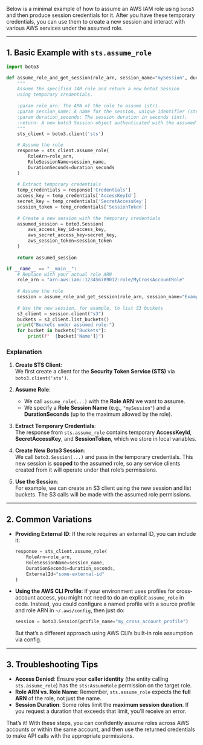 Below is a minimal example of how to assume an AWS IAM role using `boto3` and then produce session credentials for it. After you have these temporary credentials, you can use them to create a new session and interact with various AWS services under the assumed role.

---

## 1. Basic Example with `sts.assume_role`

```python
import boto3

def assume_role_and_get_session(role_arn, session_name="mySession", duration_seconds=3600):
    """
    Assume the specified IAM role and return a new boto3 Session
    using temporary credentials.
    
    :param role_arn: The ARN of the role to assume (str).
    :param session_name: A name for the session, unique identifier (str).
    :param duration_seconds: The session duration in seconds (int).
    :return: A new boto3 Session object authenticated with the assumed role credentials.
    """
    sts_client = boto3.client('sts')

    # Assume the role
    response = sts_client.assume_role(
        RoleArn=role_arn,
        RoleSessionName=session_name,
        DurationSeconds=duration_seconds
    )
    
    # Extract temporary credentials
    temp_credentials = response['Credentials']
    access_key = temp_credentials['AccessKeyId']
    secret_key = temp_credentials['SecretAccessKey']
    session_token = temp_credentials['SessionToken']
    
    # Create a new session with the temporary credentials
    assumed_session = boto3.Session(
        aws_access_key_id=access_key,
        aws_secret_access_key=secret_key,
        aws_session_token=session_token
    )
    
    return assumed_session

if __name__ == "__main__":
    # Replace with your actual role ARN
    role_arn = "arn:aws:iam::123456789012:role/MyCrossAccountRole"
    
    # Assume the role
    session = assume_role_and_get_session(role_arn, session_name="ExampleSession")
    
    # Use the new session, for example, to list S3 buckets
    s3_client = session.client("s3")
    buckets = s3_client.list_buckets()
    print("Buckets under assumed role:")
    for bucket in buckets["Buckets"]:
        print(f"  {bucket['Name']}")
```

### Explanation

1. **Create STS Client**:  
   We first create a client for the **Security Token Service (STS)** via `boto3.client('sts')`.

2. **Assume Role**:  
   - We call `assume_role(...)` with the **Role ARN** we want to assume.  
   - We specify a **Role Session Name** (e.g., `"mySession"`) and a **DurationSeconds** (up to the maximum allowed by the role).

3. **Extract Temporary Credentials**:  
   The response from `sts.assume_role` contains temporary **AccessKeyId**, **SecretAccessKey**, and **SessionToken**, which we store in local variables.

4. **Create New Boto3 Session**:  
   We call `boto3.Session(...)` and pass in the temporary credentials. This new session is **scoped** to the assumed role, so any service clients created from it will operate under that role’s permissions.

5. **Use the Session**:  
   For example, we can create an S3 client using the new session and list buckets. The S3 calls will be made with the assumed role permissions.

---

## 2. Common Variations

- **Providing External ID**: If the role requires an external ID, you can include it:
  ```python
  response = sts_client.assume_role(
      RoleArn=role_arn,
      RoleSessionName=session_name,
      DurationSeconds=duration_seconds,
      ExternalId="some-external-id"
  )
  ```

- **Using the AWS CLI Profile**: If your environment uses profiles for cross-account access, you might not need to do an explicit `assume_role` in code. Instead, you could configure a named profile with a source profile and role ARN in `~/.aws/config`, then just do:
  ```python
  session = boto3.Session(profile_name="my_cross_account_profile")
  ```
  But that’s a different approach using AWS CLI’s built-in role assumption via config.

---

## 3. Troubleshooting Tips

- **Access Denied**: Ensure your **caller identity** (the entity calling `sts.assume_role`) has the `sts:AssumeRole` permission on the target role.
- **Role ARN vs. Role Name**: Remember, `sts.assume_role` expects the **full ARN** of the role, not just the name.  
- **Session Duration**: Some roles limit the **maximum session duration**. If you request a duration that exceeds that limit, you’ll receive an error.

That’s it! With these steps, you can confidently assume roles across AWS accounts or within the same account, and then use the returned credentials to make API calls with the appropriate permissions.